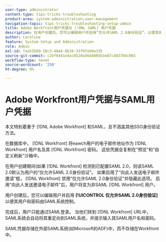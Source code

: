 ```yaml
---
user-type: administrator
content-type: tips-tricks-troubleshooting
product-area: system-administration;user-management
navigation-topic: tips-tricks-troubleshooting-setup-admin
title: Adobe Workfront用户凭据与 [!DNL SAML] 用户凭据
description: 在用户创建后，您可以编辑用户并启用“仅允许SAML 2.0身份验证”，以便其用户和密码由SAML系统控制。 启用此选项后，用户只能通过SAML登录。 当他们转到 [!DNL Workfront] URL中，SAML系统会自动将其重定向到SAML系统，并提示输入其SAML用户名和密码。
author: Caroline
feature: System Setup and Administration
role: Admin
exl-id: faa55b09-10c3-48e6-8b39-33f9feb0a335
source-git-commit: c2bf6441e4ac8520a56d4005b3e87c48370dc065
workflow-type: tm+mt
source-wordcount: '250'
ht-degree: 0%

---
```


# Adobe Workfront用户凭据与SAML用户凭据

本文特别着重于 [!DNL Adobe Workfront] 和SAML，且不涵盖其他SSO身份验证方法。

在数据库中， [!DNL Workfront] 将eawch用户的电子邮件地址作为 [!DNL Workfront] 用户名及其 [!DNL Workfront] 密码。 这些凭据会复制在“预览”和“自定义刷新”沙箱中。

在用户创建期间(如果 [!DNL Workfront] 检测到已配置SAML 2.0，则该SAML 2.0默认为用户的“仅允许SAML 2.0身份验证”。 如果启用了“向此人发送电子邮件邀请”框， [!DNL Workfront] 禁用“仅允许SAML 2.0身份验证”并隐藏此选项。 启用“向此人发送邀请电子邮件”后，用户将变为非SAML [!DNL Workfront] 用户。

用户创建后，您可以编辑用户并启用 **[!UICONTROL 仅允许SAML 2.0身份验证]** 以便其用户和密码由SAML系统控制。

完成后，用户只能通过SAML登录。 当他们转到 [!DNL Workfront] URL中，SAML系统会自动将其重定向到SAML系统，并提示输入其SAML用户名和密码。

SAML凭据存储在外部SAML系统(如Microsoft的ADF)中，而不存储在Workfront中。
